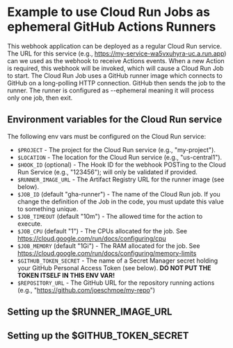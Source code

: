 # Example to use Cloud Run Jobs as ephemeral GitHub Actions Runners

This webhook application can be deployed as a regular Cloud Run service.
The URL for this service (e.g., https://my-service-wa5vxuhyra-uc.a.run.app)
can we used as the webhook to receive Actions events. When a new Action is
required, this webhook will be invoked, which will cause a Cloud Run Job
to start. The Cloud Run Job uses a GitHub runner image which connects
to GitHub on a long-polling HTTP connection. GitHub then sends the job to
the runner. The runner is configured as --ephemeral meaning it will process
only one job, then exit.

## Environment variables for the Cloud Run service

The following env vars must be configured on the Cloud Run service:
- `$PROJECT` - The project for the Cloud Run service (e.g., "my-project").
- `$LOCATION` - The location for the Cloud Run service (e.g., "us-central1").
- `$HOOK_ID` (optional) - The Hook ID for the webhook POSTing to the Cloud Run Service (e.g., "123456"); will only be validated if provided.
- `$RUNNER_IMAGE_URL` - The Artifact Registry URL for the runner image (see below).
- `$JOB_ID` (default "gha-runner") - The name of the Cloud Run job. If you change the definition of the Job in the code, you must update this value to something unique.
- `$JOB_TIMEOUT` (default "10m") - The allowed time for the action to execute.
- `$JOB_CPU` (default "1") - The CPUs allocated for the job. See https://cloud.google.com/run/docs/configuring/cpu
- `$JOB_MEMORY` (default "1Gi") - The RAM allocated for the job. See https://cloud.google.com/run/docs/configuring/memory-limits
- `$GITHUB_TOKEN_SECRET` - The name of a Secret Manager secret holding your GitHub Personal Access Token (see below). **DO NOT PUT THE TOKEN ITSELF IN THIS ENV VAR!**
- `$REPOSITORY_URL` - The GitHub URL for the repository running actions (e.g., "https://github.com/joeschmoe/my-repo")

## Setting up the $RUNNER_IMAGE_URL

## Setting up the $GITHUB_TOKEN_SECRET

